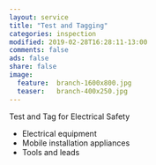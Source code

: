 ```yaml
---
layout: service
title: "Test and Tagging"
categories: inspection
modified: 2019-02-28T16:28:11-13:00
comments: false
ads: false
share: false
image:
  feature:  branch-1600x800.jpg
  teaser:   branch-400x250.jpg
---
```

Test and Tag for Electrical Safety  

 - Electrical equipment
 - Mobile installation appliances
 - Tools and leads 